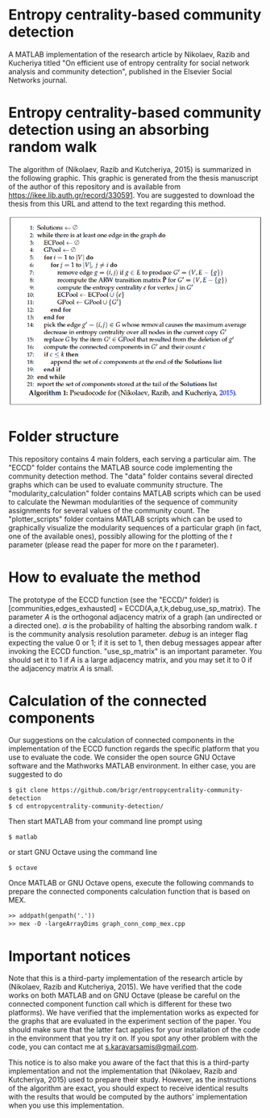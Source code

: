 # Entropy centrality-based community detection
A MATLAB implementation of the research article by Nikolaev, Razib and Kucheriya titled "On efficient use of entropy centrality for social network analysis and community detection", published in the Elsevier Social Networks journal.

# Entropy centrality-based community detection using an absorbing random walk
The algorithm of (Nikolaev, Razib and Kutcheriya, 2015) is summarized in the following graphic. This graphic is generated from the thesis manuscript of the author of this repository and is available from https://ikee.lib.auth.gr/record/330591. You are suggested to download the thesis from this URL and attend to the text regarding this method.

![Screenshot](algorithm.png)

# Folder structure
This repository contains 4 main folders, each serving a particular aim. The "ECCD" folder contains the MATLAB source code implementing the community detection method. The "data" folder contains several directed graphs which can be used to evaluate community structure. The "modularity_calculation"  folder contains MATLAB scripts which can be used to calculate the Newman modularities of the sequence of community assignments for several values of the community count. The "plotter_scripts" folder contains MATLAB scripts which can be used to graphically visualize the modularity sequences of a particular graph (in fact, one of the available ones), possibly allowing for the plotting of the $t$ parameter (please read the paper for more on the $t$ parameter).

# How to evaluate the method
The prototype of the ECCD function (see the "ECCD/" folder) is [communities,edges_exhausted] = ECCD(A,a,t,k,debug,use_sp_matrix). The parameter $A$ is the orthogonal adjacency matrix of a graph (an undirected or a directed one). $a$ is the probability of halting the absorbing random walk. $t$ is the community analysis resolution parameter. $debug$ is an integer flag expecting the value 0 or 1; if it is set to 1, then debug messages appear after invoking the ECCD function. "use_sp_matrix" is an important parameter. You should set it to 1 if $A$ is a large adjacency matrix, and you may set it to 0 if the adjacency matrix $A$ is small.

# Calculation of the connected components
Our suggestions on the calculation of connected components in the implementation of the ECCD function regards the specific platform that you use to evaluate the code. We consider the open source GNU Octave software and the Mathworks MATLAB environment. In either case, you are suggested to do

```
$ git clone https://github.com/brigr/entropycentrality-community-detection
$ cd entropycentrality-community-detection/
```

Then start MATLAB from your command line prompt using
```
$ matlab
```

or start GNU Octave using the command line
```
$ octave
```

Once MATLAB or GNU Octave opens, execute the following commands to prepare the connected components calculation function that is based on MEX.

```
>> addpath(genpath('.'))
>> mex -O -largeArrayDims graph_conn_comp_mex.cpp
```

# Important notices
Note that this is a third-party implementation of the research article by (Nikolaev, Razib and Kutcheriya, 2015). We have verified that the code works on both MATLAB and on GNU Octave (please be careful on the connected component function call which is different for these two platforms). We have verified that the implementation works as expected for the graphs that are evaluated in the experiment section of the paper. You should make sure that the latter fact applies for your installation of the code in the environment that you try it on. If you spot any other problem with the code, you can contact me at s.karavarsamis@gmail.com.

This notice is to also make you aware of the fact that this is a third-party implementation and not the implementation that (Nikolaev, Razib and Kutcheriya, 2015) used to prepare their study. However, as the instructions of the algorithm are exact, you should expect to receive identical results with the results that would be computed by the authors' implementation when you use this implementation.
